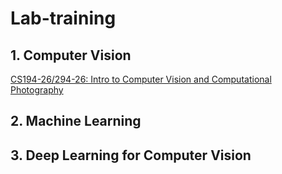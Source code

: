# Lab-training

## 1. Computer Vision
[CS194-26/294-26: Intro to Computer Vision and Computational Photography](https://inst.eecs.berkeley.edu/~cs194-26/fa22/)

## 2. Machine Learning


## 3. Deep Learning for Computer Vision
